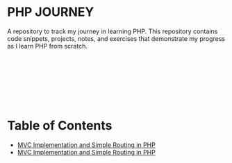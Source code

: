 # PHP JOURNEY
A repository to track my journey in learning PHP. This repository contains code snippets, projects, notes, and exercises that demonstrate my progress as I learn PHP from scratch.<br><br><br><br><br><br><br><br>
# Table of Contents

- [MVC Implementation and Simple Routing in PHP](https://github.com/mehrankhanweb/php-journey/wiki/MVC-Implementation-and-Simple-Routing)
-  [MVC Implementation and Simple Routing in PHP](https://github.com/mehrankhanweb/php-journey/wiki/dynamic-styling-of-navigation-tabs-and-banner-and-debugging-function)

